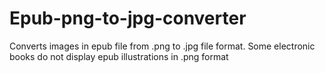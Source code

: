 # Epub-png-to-jpg-converter
Converts images in epub file from .png to .jpg file format. Some electronic books do not display epub illustrations in .png format
